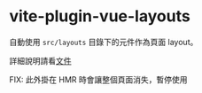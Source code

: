 # vite-plugin-vue-layouts

自動使用 `src/layouts` 目錄下的元件作為頁面 layout。

詳細說明請看[文件](https://www.npmjs.com/package/vite-plugin-vue-layouts)

FIX: 此外掛在 HMR 時會讓整個頁面消失，暫停使用
